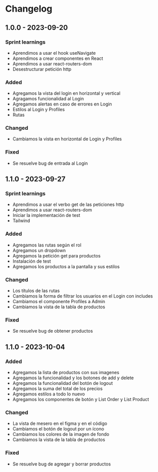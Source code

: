 # Changelog

## 1.0.0 - 2023-09-20

### Sprint learnings

- Aprendimos a usar el hook useNavigate
- Aprendimos a crear componentes en React
- Aprendimos a usar react-routers-dom
- Desestructurar petición http

### Added

- Agregamos la vista del login en horizontal y vertical
- Agragamos funcionalidad al Login
- Agregamos alertas en caso de errores en Login
- Estilos al Login y Profiles
- Rutas


### Changed

- Cambiamos la vista en horizontal de Login y Profiles

### Fixed

- Se resuelve bug de entrada al Login




## 1.1.0 - 2023-09-27

### Sprint learnings

- Aprendimos a usar el verbo get de las peticiones http
- Aprendimos a usar react-routers-dom
- Iniciar la implementación de test
- Tailwind

### Added

- Agregamos las rutas según el rol
- Agregamos un dropdown
- Agregamos la petición get para productos
- Instalación de test
- Agregamos los productos a la pantalla y sus estilos



### Changed

- Los títulos de las rutas
- Cambiamos la forma de filtrar los usuarios en el Login con includes
- Cambiamos el componente Profiles a Admin
- Cambiamos la vista de la tabla de productos

### Fixed

- Se resuelve bug de obtener productos

## 1.1.0 - 2023-10-04


### Added

- Agregamos la lista de productos con sus imagenes
- Agregamos la funcionalidad y los botones de add y delete
- Agregamos la funcionalidad del botón de logout
- Agregamos la suma del total de los precios
- Agregamos estilos a todo lo nuevo
- Agregamos los componentes de botón y List Order y List Product


### Changed

- La vista de mesero en el figma y en el código
- Cambiamos el botón de logout por un ícono
- Cambiamos los colores de la imagen de fondo
- Cambiamos la vista de la tabla de productos

### Fixed

- Se resuelve bug de agregar y borrar productos


